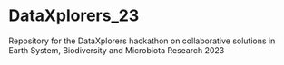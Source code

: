 # DataXplorers_23
Repository for the DataXplorers hackathon on collaborative solutions in Earth System, Biodiversity and Microbiota Research 2023
